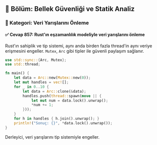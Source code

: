 ## 📘 Bölüm: Bellek Güvenliği ve Statik Analiz
### 🔹 Kategori: Veri Yarışlarını Önleme
#### ✅ Cevap 857: Rust'ın eşzamanlılık modeliyle veri yarışlarını önleme

Rust'ın sahiplik ve tip sistemi, aynı anda birden fazla thread'in aynı veriye erişmesini engeller. `Mutex`, `Arc` gibi tipler ile güvenli paylaşım sağlanır.

```rust
use std::sync::{Arc, Mutex};
use std::thread;

fn main() {
    let data = Arc::new(Mutex::new(0));
    let mut handles = vec![];
    for _ in 0..10 {
        let data = Arc::clone(&data);
        handles.push(thread::spawn(move || {
            let mut num = data.lock().unwrap();
            *num += 1;
        }));
    }
    for h in handles { h.join().unwrap(); }
    println!("Sonuç: {}", *data.lock().unwrap());
}
```

Derleyici, veri yarışlarını tip sistemiyle engeller.
